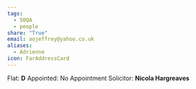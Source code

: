 ```yaml
---
tags:
  - 50QA
  - people
share: "True"
email: aojeffrey@yahoo.co.uk
aliases:
  - Adrienne
icon: FarAddressCard
---
```

Flat: **D**
Appointed: No Appointment
Solicitor: **Nicola Hargreaves**
